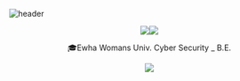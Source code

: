 ![header](https://capsule-render.vercel.app/api?color=auto&height=150&section=header&text=Yeonhee%20Kim&fontSize=45)


<div align="center">
  
<a href="https://www.instagram.com/fromkyh/?hl=ko"><img src="https://img.shields.io/badge/Instagram-E4405F?style=flat-square&logo=Instagram&logoColor=white"/></a><a href="https://www.facebook.com/karen970901"><img src="https://img.shields.io/badge/Facebook-1877F2?style=flat-square&logo=Facebook&logoColor=white"/></a>  
  
:mortar_board:Ewha Womans Univ. Cyber Security _ B.E.

<img src="https://img.shields.io/badge/Python-3776?style=flat-square&logo=Python&logoColor=white"/>

</div>

